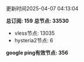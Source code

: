 更新时间2025-04-07 04:13:04

**总订阅: 159**
**总节点: 33530**
- vless节点: 13035
- hysteria2节点: 6

**google ping有效节点: 356**

